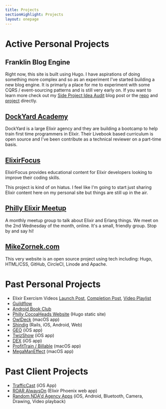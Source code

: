 ```yaml
---
title: Projects
sectionHighlight: Projects
layout: onepage
---
```


# Active Personal Projects

## Franklin Blog Engine

Right now, this site is built using Hugo. I have aspirations of doing something more complex and so as an experiment I've started building a new blog engine. It is primarly a place for me to experiment with some CQRS / event-sourcing patterns and is still very early on. If you want to learn more check out my [Side Project Idea Audit](https://mikezornek.com/posts/2022/6/side-project-idea-audit/) blog post or the [repo](https://github.com/zorn/franklin) and [project](https://github.com/users/zorn/projects/1/views/1) directly.

## [DockYard Academy](https://github.com/DockYard-Academy/beta_curriculum/)

DockYard is a large Elixir agency and they are building a bootcamp to help train first time programmers in Elixir. Their Livebook based curriculum is open source and I've been contribute as a technical reviewer on a part-time basis.

## [ElixirFocus](https://elixirfocus.com)

ElixirFocus provides educational content for Elixir developers looking to improve their coding skills.

This project is kind of on hiatus. I feel like I'm going to start just sharing Elixir content here on my personal site but things are still up in the air.

## [Philly Elixir Meetup](https://www.meetup.com/PhillyElixir)

A monthly meetup group to talk about Elixir and Erlang things. We meet on the 2nd Wednesday of the month, online. It's a small, friendly group. Stop by and say hi!

## [MikeZornek.com](/projects/mikezornek-site/)

This very website is an open source project using tech including: Hugo, HTML/CSS, GitHub, CircleCI, Linode and Apache.

# Past Personal Projects

* Elixir Exercism Videos [Launch Post](/posts/2022/8/exercism-elixir-cohort/), [Completion Post](/posts/2022/10/completing-exercism-project/), [Video Playlist](https://www.youtube.com/playlist?list=PLcuknvxBZ9L6wgG61cQnfyjfNUSFX2G5O)
* [Guildflow](/projects/guildflow/)
* [Android Book Club](https://mikezornek.com/posts/2020/6/an-android-book-club-for-ios-developers/)
* [Philly CocoaHeads Website](/projects/philly-cocoaheads/) (Hugo static site)
* [OwlDeck](/projects/owldeck/) (macOS app)
* [Shindig](/projects/shindig/) (Rails, iOS, Android, Web)
* [GEO](/projects/geo/) (iOS app)
* [TwizShow](/projects/twizshow/) (iOS app)
* [DEX](/projects/dex/) (iOS app)
* [ProfitTrain / Billable](/projects/profittrain/) (macOS app)
* [MegaManEffect](/projects/megamaneffect/) (macOS app)

# Past Client Projects

* [TrafficCast](/projects/trafficcast/) (iOS App)
* [ROAR AlwaysOn](/projects/roar/) (Elixir Phoenix web app)
* [Random NDA'd Agency Apps](/projects/agency/) (iOS, Android, Bluetooth, Camera, Drawing, Video playback)
